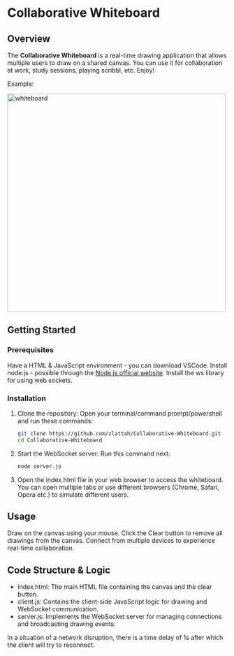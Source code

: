 # Collaborative Whiteboard

## Overview

The **Collaborative Whiteboard** is a real-time drawing application that allows multiple users to draw on a shared canvas. You can use it for collaboration at work, study sessions, playing scribbl, etc. Enjoy!

Example:

<img width="500" alt="whiteboard" src="https://github.com/user-attachments/assets/1481e7f8-85ec-4e6b-b04f-39b2d3dba743" />

## Getting Started

### Prerequisites

Have a HTML & JavaScript environment - you can download VSCode. Install node.js - possible through the [Node.js official website](https://nodejs.org/). Install the ws library for using web sockets.

### Installation

1. Clone the repository:
 Open your terminal/command prompt/powershell and run these commands:
   ```bash
   git clone https://github.com/zlattah/Collaborative-Whiteboard.git
   cd Collaborative-Whiteboard

3. Start the WebSocket server:
   Run this command next:
   ```bash
   node server.js

4. Open the index.html file in your web browser to access the whiteboard. You can open multiple tabs or use different browsers (Chrome, Safari, Opera etc.) to simulate different users.

## Usage
Draw on the canvas using your mouse.
Click the Clear button to remove all drawings from the canvas.
Connect from multiple devices to experience real-time collaboration.

## Code Structure & Logic
- index.html: The main HTML file containing the canvas and the clear button.
- client.js: Contains the client-side JavaScript logic for drawing and WebSocket communication.
- server.js: Implements the WebSocket server for managing connections and broadcasting drawing events.

In a situation of a network disruption, there is a time delay of 1s after which the client will try to reconnect.
